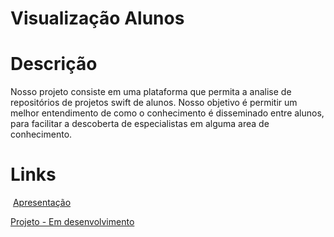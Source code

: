 # Visualização Alunos
# Descrição

Nosso projeto consiste em uma plataforma que permita a analise de repositórios de projetos swift de alunos. Nosso objetivo é permitir um melhor entendimento de como o conhecimento é disseminado entre alunos, para facilitar a descoberta de especialistas em alguma area de conhecimento.

# Links
 
  [Apresentação](https://github.com/FilipeJrd/Visualizacao-Alunos/raw/master/Presentations/proposta.pdf)
  
  [Projeto - Em desenvolvimento]()
